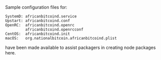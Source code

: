 Sample configuration files for:
```
SystemD: africanbitcoind.service
Upstart: africanbitcoind.conf
OpenRC:  africanbitcoind.openrc
         africanbitcoind.openrcconf
CentOS:  africanbitcoind.init
macOS:   org.nationalbitcoin.africanbitcoind.plist
```
have been made available to assist packagers in creating node packages here.

